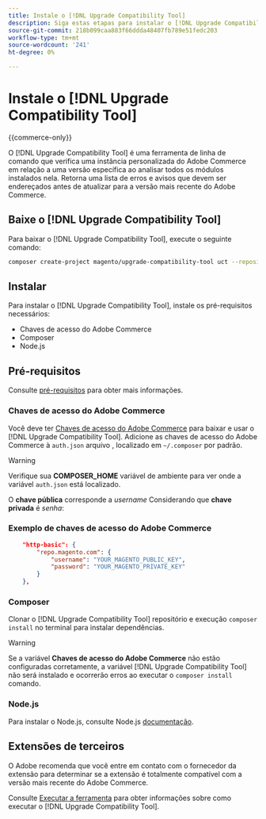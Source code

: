```yaml
---
title: Instale o [!DNL Upgrade Compatibility Tool]
description: Siga estas etapas para instalar o [!DNL Upgrade Compatibility Tool] para seu projeto do Adobe Commerce.
source-git-commit: 218b099caa883f66ddda48407fb789e51fedc203
workflow-type: tm+mt
source-wordcount: '241'
ht-degree: 0%

---
```



# Instale o [!DNL Upgrade Compatibility Tool]

{{commerce-only}}

O [!DNL Upgrade Compatibility Tool] é uma ferramenta de linha de comando que verifica uma instância personalizada do Adobe Commerce em relação a uma versão específica ao analisar todos os módulos instalados nela. Retorna uma lista de erros e avisos que devem ser endereçados antes de atualizar para a versão mais recente do Adobe Commerce.

## Baixe o [!DNL Upgrade Compatibility Tool]

Para baixar o [!DNL Upgrade Compatibility Tool], execute o seguinte comando:

```bash
composer create-project magento/upgrade-compatibility-tool uct --repository https://repo.magento.com
```

## Instalar

Para instalar o [!DNL Upgrade Compatibility Tool], instale os pré-requisitos necessários:

* Chaves de acesso do Adobe Commerce
* Composer
* Node.js

## Pré-requisitos

Consulte [pré-requisitos](../upgrade-compatibility-tool/prerequisites.md) para obter mais informações.

### Chaves de acesso do Adobe Commerce

Você deve ter [Chaves de acesso do Adobe Commerce](https://devdocs.magento.com/marketplace/sellers/profile-information.html#access-keys) para baixar e usar o [!DNL Upgrade Compatibility Tool]. Adicione as chaves de acesso do Adobe Commerce à `auth.json` arquivo , localizado em `~/.composer` por padrão.

>[!WARNING]
>
>Verifique sua **COMPOSER_HOME** variável de ambiente para ver onde a variável `auth.json` está localizado.

O **chave pública** corresponde a _username_ Considerando que **chave privada** é _senha_:

### Exemplo de chaves de acesso do Adobe Commerce

```json
    "http-basic": {
        "repo.magento.com": {
            "username": "YOUR_MAGENTO_PUBLIC_KEY",
            "password": "YOUR_MAGENTO_PRIVATE_KEY"
        }
    },
```

### Composer

Clonar o [!DNL Upgrade Compatibility Tool] repositório e execução `composer install` no terminal para instalar dependências.

>[!WARNING]
>
>Se a variável **Chaves de acesso do Adobe Commerce** não estão configuradas corretamente, a variável [!DNL Upgrade Compatibility Tool] não será instalado e ocorrerão erros ao executar o `composer install` comando.

### Node.js

Para instalar o Node.js, consulte Node.js [documentação](https://nodejs.dev/learn/how-to-install-nodejs).

## Extensões de terceiros

O Adobe recomenda que você entre em contato com o fornecedor da extensão para determinar se a extensão é totalmente compatível com a versão mais recente do Adobe Commerce.

Consulte [Executar a ferramenta](../upgrade-compatibility-tool/run.md) para obter informações sobre como executar o [!DNL Upgrade Compatibility Tool].
